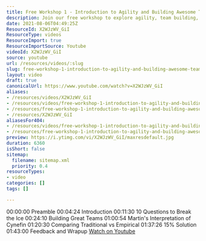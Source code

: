 ```yaml
---
title: Free Workshop 1 - Introduction to Agility and Building Awesome Teams
description: Join our free workshop to explore agility, team building, and insights on Cynefin. Discover strategies for creating awesome teams and enhancing collaboration!
date: 2021-08-06T04:49:25Z
ResourceId: X2WJzWV_GiI
ResourceType: videos
ResourceImport: true
ResourceImportSource: Youtube
videoId: X2WJzWV_GiI
source: youtube
url: /resources/videos/:slug
slug: free-workshop-1-introduction-to-agility-and-building-awesome-teams
layout: video
draft: true
canonicalUrl: https://www.youtube.com/watch?v=X2WJzWV_GiI
aliases:
- /resources/videos/X2WJzWV_GiI
- /resources/videos/free-workshop-1-introduction-to-agility-and-building-awesome-teams
- /resources/free-workshop-1-introduction-to-agility-and-building-awesome-teams
- /resources/X2WJzWV_GiI
aliasesFor404:
- /resources/videos/free-workshop-1-introduction-to-agility-and-building-awesome-teams
- /resources/free-workshop-1-introduction-to-agility-and-building-awesome-teams
preview: https://i.ytimg.com/vi/X2WJzWV_GiI/maxresdefault.jpg
duration: 6360
isShort: false
sitemap:
  filename: sitemap.xml
  priority: 0.4
resourceTypes:
- video
categories: []
tags: []

---
```

 00:00:00 Preamble
00:04:24 Introduction
00:11:30 10 Questions to Break the Ice
00:24:10 Building Great Teams
01:00:54 Martin's Interpretation of Cynefin
01:20:30 Comparing Traditional vs Empirical
01:37:26 15% Solution
01:43:00 Feedback and Wrapup 
 [Watch on Youtube](https://www.youtube.com/watch?v=X2WJzWV_GiI)
